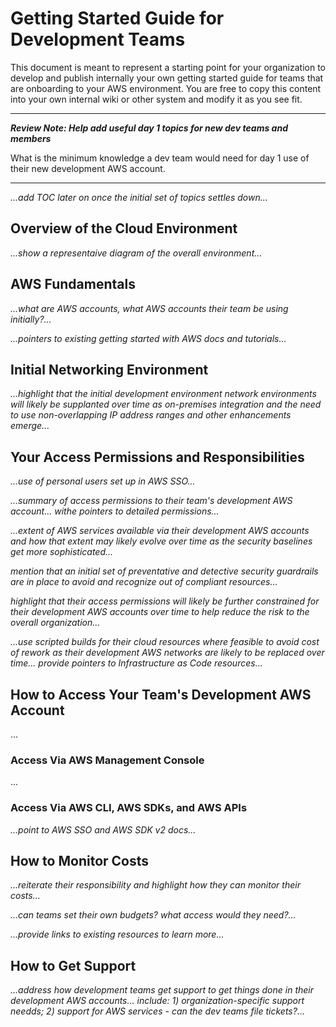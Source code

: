 # Getting Started Guide for Development Teams

This document is meant to represent a starting point for your organization to develop and publish internally your own getting started guide for teams that are onboarding to your AWS environment.  You are free to copy this content into your own internal wiki or other system and modify it as you see fit.

---
***Review Note: Help add useful day 1 topics for new dev teams and members***

What is the minimum knowledge a dev team would need for day 1 use of their new development AWS account.

----

*...add TOC later on once the initial set of topics settles down...*

## Overview of the Cloud Environment

*...show a representaive diagram of the overall environment...*

## AWS Fundamentals

*...what are AWS accounts, what AWS accounts their team be using initially?...*

*...pointers to existing getting started with AWS docs and tutorials...*

## Initial Networking Environment

*...highlight that the initial development environment network environments will likely be supplanted over time as on-premises integration and the need to use non-overlapping IP address ranges and other enhancements emerge...*

## Your Access Permissions and Responsibilities

*...use of personal users set up in AWS SSO...*

*...summary of access permissions to their team's development AWS account... withe pointers to detailed permissions...*

*...extent of AWS services available via their development AWS accounts and how that extent may likely evolve over time as the security baselines get more sophisticated...*

*mention that an initial set of preventative and detective security guardrails are in place to avoid and recognize out of compliant resources...*

*highlight that their access permissions will likely be further constrained for their development AWS accounts over time to help reduce the risk to the overall organization...*

*...use scripted builds for their cloud resources where feasible to avoid cost of rework as their development AWS networks are likely to be replaced over time... provide pointers to Infrastructure as Code resources...*

## How to Access Your Team's Development AWS Account

...

### Access Via AWS Management Console

...

### Access Via AWS CLI, AWS SDKs, and AWS APIs

*...point to AWS SSO and AWS SDK v2 docs...*


## How to Monitor Costs

*...reiterate their responsibility and highlight how they can monitor their costs...*

*...can teams set their own budgets? what access would they need?...*

*...provide links to existing resources to learn more...*

## How to Get Support

*...address how development teams get support to get things done in their development AWS accounts... include: 1) organization-specific support needds; 2) support for AWS services - can the dev teams file tickets?...*